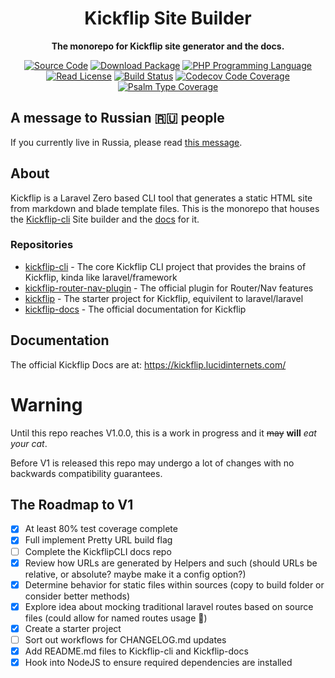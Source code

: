 <h1 align="center">Kickflip Site Builder</h1>
<p align="center">
    <strong>The monorepo for Kickflip site generator and the docs.</strong>
</p>

<p align="center">
    <a href="https://github.com/KickflipCli/kickflip-src"><img src="http://img.shields.io/badge/source-KickflipCli/kickflip--src-blue.svg?style=flat-square" alt="Source Code"></a>
    <a href="https://packagist.org/packages/KickflipCli/kickflip-cli"><img src="https://img.shields.io/packagist/v/Kickflip/kickflip-cli.svg?style=flat-square&label=release" alt="Download Package"></a>
    <a href="https://php.net"><img src="https://img.shields.io/packagist/php-v/Kickflip/kickflip-cli.svg?style=flat-square&colorB=%238892BF" alt="PHP Programming Language"></a>
    <a href="https://github.com/KickflipCli/kickflip-src/blob/main/LICENSE.md"><img src="https://img.shields.io/packagist/l/Kickflip/kickflip-cli.svg?style=flat-square&colorB=darkcyan" alt="Read License"></a>
    <a href="https://github.com/KickflipCli/kickflip-src/actions/workflows/continuous-integration.yml"><img src="https://img.shields.io/github/workflow/status/KickflipCli/kickflip-src/Run%20CI%20Tests/main?style=flat-square&logo=github" alt="Build Status"></a>
    <a href="https://codecov.io/gh/KickflipCli/kickflip-src"><img src="https://img.shields.io/codecov/c/gh/KickflipCli/kickflip-src?label=codecov&logo=codecov&style=flat-square" alt="Codecov Code Coverage"></a>
    <a href="https://shepherd.dev/github/KickflipCli/kickflip-src"><img src="https://img.shields.io/endpoint?style=flat-square&url=https%3A%2F%2Fshepherd.dev%2Fgithub%2FKickflipCli%2Fkickflip-src%2Fcoverage" alt="Psalm Type Coverage"></a>
</p>
<!-- BADGES_END -->

## A message to Russian 🇷🇺 people

If you currently live in Russia, please read [this message](./ToRussianPeople.md).

<!-- DESC_START -->
## About


Kickflip is a Laravel Zero based CLI tool that generates a static HTML site from markdown and blade template files.
This is the monorepo that houses the [Kickflip-cli](https://github.com/KickflipCli/kickflip-cli) Site builder and the [docs](https://github.com/KickflipCli/kickflip-docs) for it.

### Repositories
- [kickflip-cli](https://github.com/KickflipCli/kickflip-cli) - The core Kickflip CLI project that provides the brains of Kickflip, kinda like laravel/framework
- [kickflip-router-nav-plugin](https://github.com/KickflipCli/kickflip-router-nav-plugin) - The official plugin for Router/Nav features
- [kickflip](https://github.com/KickflipCli/kickflip) - The starter project for Kickflip, equivilent to laravel/laravel
- [kickflip-docs](https://github.com/KickflipCli/kickflip-docs) - The official documentation for Kickflip

## Documentation

The official Kickflip Docs are at: https://kickflip.lucidinternets.com/

# Warning

Until this repo reaches V1.0.0, this is a work in progress and it ~~may~~ **will** _eat your cat_.  

Before V1 is released this repo may undergo a lot of changes with no backwards compatibility guarantees.

## The Roadmap to V1
- [x] At least 80% test coverage complete
- [x] Full implement Pretty URL build flag
- [ ] Complete the KickflipCLI docs repo
- [x] Review how URLs are generated by Helpers and such (should URLs be relative, or absolute? maybe make it a config option?)
- [x] Determine behavior for static files within sources (copy to build folder or consider better methods)
- [x] Explore idea about mocking traditional laravel routes based on source files (could allow for named routes usage 🤔)
- [x] Create a starter project
- [ ] Sort out workflows for CHANGELOG.md updates
- [x] Add README.md files to Kickflip-cli and Kickflip-docs
- [x] Hook into NodeJS to ensure required dependencies are installed